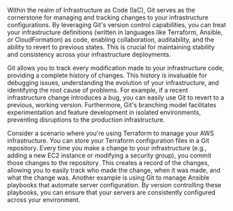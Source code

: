 Within the realm of Infrastructure as Code (IaC), Git serves as the cornerstone for managing and tracking changes to your infrastructure configurations. By leveraging Git's version control capabilities, you can treat your infrastructure definitions (written in languages like Terraform, Ansible, or CloudFormation) as code, enabling collaboration, auditability, and the ability to revert to previous states. This is crucial for maintaining stability and consistency across your infrastructure deployments.

Git allows you to track every modification made to your infrastructure code, providing a complete history of changes. This history is invaluable for debugging issues, understanding the evolution of your infrastructure, and identifying the root cause of problems. For example, if a recent infrastructure change introduces a bug, you can easily use Git to revert to a previous, working version. Furthermore, Git's branching model facilitates experimentation and feature development in isolated environments, preventing disruptions to the production infrastructure.

Consider a scenario where you're using Terraform to manage your AWS infrastructure. You can store your Terraform configuration files in a Git repository. Every time you make a change to your infrastructure (e.g., adding a new EC2 instance or modifying a security group), you commit those changes to the repository. This creates a record of the changes, allowing you to easily track who made the change, when it was made, and what the change was. Another example is using Git to manage Ansible playbooks that automate server configuration. By version controlling these playbooks, you can ensure that your servers are consistently configured across your environment.
